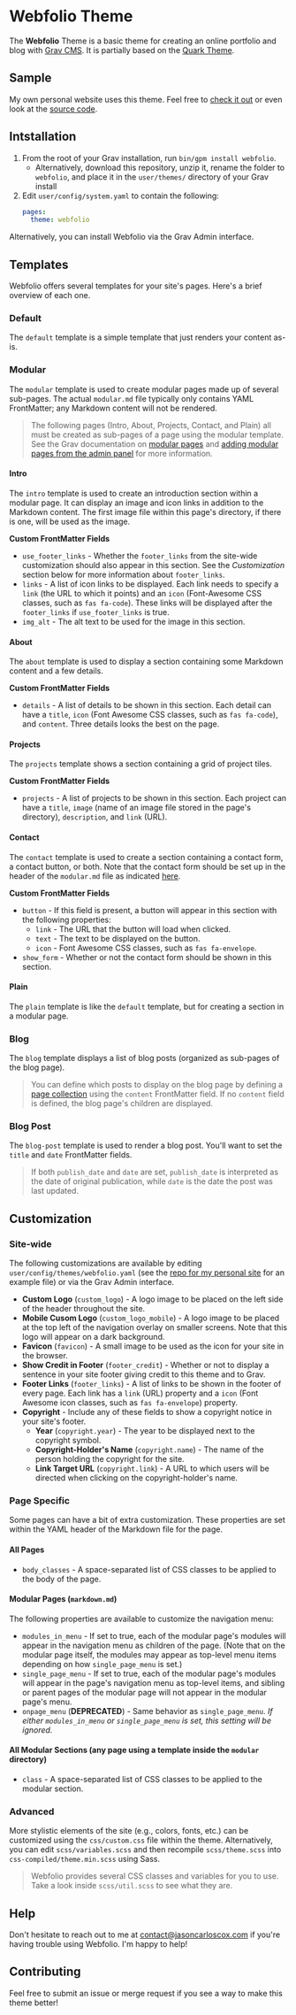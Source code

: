 # Webfolio Theme

The **Webfolio** Theme is a basic theme for creating an online portfolio and blog with [Grav CMS](http://github.com/getgrav/grav). It is partially based on the [Quark Theme](https://github.com/getgrav/grav-theme-quark).

## Sample

My own personal website uses this theme. Feel free to [check it out](https://jasoncarloscox.com) or even look at the [source code](https://github.com/jasonccox/personal-site).

## Intstallation

1. From the root of your Grav installation, run `bin/gpm install webfolio`.
   - Alternatively, download this repository, unzip it, rename the folder to `webfolio`, and place it in the `user/themes/` directory of your Grav install
2. Edit `user/config/system.yaml` to contain the following:
	```yaml
	pages:
      theme: webfolio
	```

Alternatively, you can install Webfolio via the Grav Admin interface.

## Templates

Webfolio offers several templates for your site's pages. Here's a brief overview of each one.

### Default

The `default` template is a simple template that just renders your content as-is.

### Modular

The `modular` template is used to create modular pages made up of several sub-pages. The actual `modular.md` file typically only contains YAML FrontMatter; any Markdown content will not be rendered.

> The following pages (Intro, About, Projects, Contact, and Plain) all must be created as sub-pages of a page using the modular template. See the Grav documentation on [modular pages](https://learn.getgrav.org/16/content/modular) and [adding modular pages from the admin panel](https://learn.getgrav.org/16/admin-panel/page#add-modular-page) for more information.

#### Intro

The `intro` template is used to create an introduction section within a modular page. It can display an image and icon links in addition to the Markdown content. The first image file within this page's directory, if there is one, will be used as the image.

**Custom FrontMatter Fields**
- `use_footer_links` - Whether the `footer_links` from the site-wide customization should also appear in this section. See the *Customization* section below for more information about `footer_links`.
- `links` - A list of icon links to be displayed. Each link needs to specify a `link` (the URL to which it points) and an `icon` (Font-Awesome CSS classes, such as `fas fa-code`). These links will be displayed after the `footer_links` if `use_footer_links` is true.
- `img_alt` - The alt text to be used for the image in this section.

#### About

The `about` template is used to display a section containing some Markdown content and a few details.

**Custom FrontMatter Fields**
- `details` - A list of details to be shown in this section. Each detail can have a `title`, `icon` (Font Awesome CSS classes, such as `fas fa-code`), and `content`. Three details looks the best on the page.

#### Projects

The `projects` template shows a section containing a grid of project tiles.

**Custom FrontMatter Fields**
- `projects` - A list of projects to be shown in this section. Each project can have a `title`, `image` (name of an image file stored in the page's directory), `description`, and `link` (URL).

#### Contact

The `contact` template is used to create a section containing a contact form, a contact button, or both. Note that the contact form should be set up in the header of the `modular.md` file as indicated [here](https://learn.getgrav.org/16/forms/forms/how-to-forms-in-modular-pages).

**Custom FrontMatter Fields**
- `button` - If this field is present, a button will appear in this section with the following properties:
    - `link` - The URL that the button will load when clicked.
    - `text` - The text to be displayed on the button.
    - `icon` - Font Awesome CSS classes, such as `fas fa-envelope`.
- `show_form` - Whether or not the contact form should be shown in this section.

#### Plain

The `plain` template is like the `default` template, but for creating a section in a modular page.

### Blog

The `blog` template displays a list of blog posts (organized as sub-pages of the blog page).

> You can define which posts to display on the blog page by defining a [page collection](https://learn.getgrav.org/16/content/collections) using the `content` FrontMatter field. If no `content` field is defined, the blog page's children are displayed.

### Blog Post

The `blog-post` template is used to render a blog post. You'll want to set the `title` and `date` FrontMatter fields.

> If both `publish_date` and `date` are set, `publish_date` is interpreted as the date of original publication, while `date` is the date the post was last updated.

## Customization

### Site-wide

The following customizations are available by editing `user/config/themes/webfolio.yaml` (see the [repo for my personal site](https://gitlab.com/jasonccox/personal-site) for an example file) or via the Grav Admin interface.

- **Custom Logo** (`custom_logo`) - A logo image to be placed on the left side of the header throughout the site.
- **Mobile Cusom Logo** (`custom_logo_mobile`) - A logo image to be placed at the top left of the navigation overlay on smaller screens. Note that this logo will appear on a dark background.
- **Favicon** (`favicon`) - A small image to be used as the icon for your site in the browser.
- **Show Credit in Footer** (`footer_credit`) - Whether or not to display a sentence in your site footer giving credit to this theme and to Grav.
- **Footer Links** (`footer_links`) - A list of links to be shown in the footer of every page. Each link has a `link` (URL) property and a `icon` (Font Awesome icon classes, such as `fas fa-envelope`) property.
- **Copyright** - Include any of these fields to show a copyright notice in your site's footer.
  - **Year** (`copyright.year`) - The year to be displayed next to the copyright symbol.
  - **Copyright-Holder's Name** (`copyright.name`) - The name of the person holding the copyright for the site.
  - **Link Target URL** (`copyright.link`) - A URL to which users will be directed when clicking on the copyright-holder's name.

### Page Specific

Some pages can have a bit of extra customization. These properties are set within the YAML header of the Markdown file for the page.

#### All Pages

- `body_classes` - A space-separated list of CSS classes to be applied to the body of the page.

#### Modular Pages (`markdown.md`)

The following properties are available to customize the navigation menu:
- `modules_in_menu` - If set to true, each of the modular page's modules will appear in the navigation menu as children of the page. (Note that on the modular page itself, the modules may appear as top-level menu items depending on how `single_page_menu` is set.)
- `single_page_menu` - If set to true, each of the modular page's modules will appear in the page's navigation menu as top-level items, and sibling or parent pages of the modular page will not appear in the modular page's menu.
- `onpage_menu` (**DEPRECATED**) - Same behavior as `single_page_menu`. *If either `modules_in_menu` or `single_page_menu` is set, this setting will be ignored.*

#### All Modular Sections (any page using a template inside the `modular` directory)

- `class` - A space-separated list of CSS classes to be applied to the modular section.

### Advanced

More stylistic elements of the site (e.g., colors, fonts, etc.) can be customized using the `css/custom.css` file within the theme. Alternatively, you can edit `scss/variables.scss` and then recompile `scss/theme.scss` into `css-compiled/theme.min.scss` using Sass.

> Webfolio provides several CSS classes and variables for you to use. Take a look inside `scss/util.scss` to see what they are.

## Help

Don't hesitate to reach out to me at [contact@jasoncarloscox.com](mailto:contact@jasoncarloscox.com) if you're having trouble using Webfolio. I'm happy to help!

## Contributing

Feel free to submit an issue or merge request if you see a way to make this theme better!
